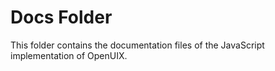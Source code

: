 Docs Folder
============

This folder contains the documentation files of the JavaScript implementation of OpenUIX.
